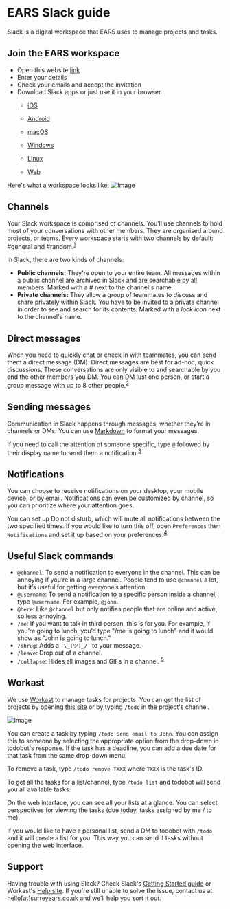 # EARS Slack guide
Slack is a digital workspace that EARS uses to manage projects and tasks. 

## Join the EARS workspace
- Open this website [link](https://join.slack.com/t/surreyears/signup)
- Enter your details
- Check your emails and accept the invitation
- Download Slack apps or just use it in your browser
	- [iOS](https://get.slack.help/hc/en-us/articles/208401947)
	- [Android](https://get.slack.help/hc/en-us/articles/207691318)

	- [macOS](https://get.slack.help/hc/en-us/articles/207677868)
	- [Windows](https://get.slack.help/hc/en-us/articles/209038037-Slack-for-Windows)
	- [Linux](https://get.slack.help/hc/en-us/articles/212924728)

	- [Web](https://surreyears.slack.com)

Here's what a workspace looks like:
![Image](https://get.slack.help/hc/article_attachments/115015069663/WHAT_IS_SLACK_Slack_overview.png)

## Channels
Your Slack workspace is comprised of channels. You’ll use channels to hold most of your conversations with other members. They are organised around projects, or teams. Every workspace starts with two channels by default:  #general and #random.<sup>[1](https://get.slack.help/hc/en-us/articles/115004071768-What-is-Slack-#channels)</sup>

In Slack, there are two kinds of channels:
- **Public channels:** They're open to your entire team. All messages within a public channel are archived in Slack and are searchable by all members. Marked with a # next to the channel's name.
- **Private channels:** They allow a group of teammates to discuss and share privately within Slack. You have to be invited to a private channel in order to see and search for its contents. Marked with a *lock icon* next to the channel's name.

## Direct messages
When you need to quickly chat or check in with teammates, you can send them a direct message (DM). Direct messages are best for ad-hoc, quick discussions. These conversations are only visible to and searchable by you and the other members you DM. You can DM just one person, or start a group message with up to 8 other people.<sup>[2](https://get.slack.help/hc/en-us/articles/115004071768-What-is-Slack-#direct-messages-)

## Sending messages
Communication in Slack happens through messages, whether they’re in channels or DMs. You can use [Markdown](https://get.slack.help/hc/en-us/articles/202288908) to format your messages.

If you need to call the attention of someone specific, type `@` followed by their display name to send them a notification.<sup>[3](https://get.slack.help/hc/en-us/articles/115004071768-What-is-Slack-#sending-messages)</sup>

## Notifications
You can choose to receive notifications on your desktop, your mobile device, or by email. Notifications can even be customized by channel, so you can prioritize where your attention goes.

You can set up Do not disturb, which will mute all notifications between the two specified times. If you would like to turn this off, open `Preferences` then `Notifications` and set it up based on your preferences.<sup>[4](https://get.slack.help/hc/en-us/articles/115004071768-What-is-Slack-#notifications)</sup>

## Useful Slack commands
- `@channel`: To send a notification to everyone in the channel. This can be annoying if you’re in a large channel. People tend to use `@channel` a lot, but it’s useful for getting everyone’s attention.
- `@username`: To send a notification to a specific person inside a channel, type `@username`. For example, `@john`.
- `@here`: Like `@channel` but only notifies people that are online and active, so less annoying.
- `/me`: If you want to talk in third person, this is for you. For example, if you’re going to lunch, you’d type "/me is going to lunch" and it would show as "John is going to lunch."
- `/shrug`: Adds a `¯\_(ツ)_/¯` to your message.
- `/leave`: Drop out of a channel.
- `/collapse`: Hides all images and GIFs in a channel.
<sup>[5](https://thenextweb.com/insider/2015/08/11/the-ultimate-guide-to-doing-anything-in-slack/)

## Workast
We use [Workast](https://www.workast.io) to manage tasks for projects. You can get the list of projects by opening [this site](https://surreyears.workast.io) or by typing `/todo` in the project's channel.

![Image](https://www.workast.io/images/workast/section2/3e2d49e4.channels.png)

You can create a task by typing `/todo Send email to John`. You can assign this to someone by selecting the appropriate option from the drop-down in todobot's response. If the task has a deadline, you can add a due date for that task from the same drop-down menu.

To remove a task, type `/todo remove TXXX` where `TXXX` is the task's ID.

To get all the tasks for a list/channel, type `/todo list` and todobot will send you all available tasks.

On the web interface, you can see all your lists at a glance. You can select perspectives for viewing the tasks (due today, tasks assigned by me / to me).

If you would like to have a personal list, send a DM to todobot with `/todo` and it will create a list for you. This way you can send it tasks without opening the web interface.


## Support
Having trouble with using Slack? Check Slack's [Getting Started guide](https://get.slack.help/hc/en-us/categories/202622877-Slack-Guides) or Workast's [Help site](https://help.todobot.io/). If you're still unable to solve the issue, contact us at [hello[at]surreyears.co.uk](mailto:hello@surreyears.co.uk) and we’ll help you sort it out.
